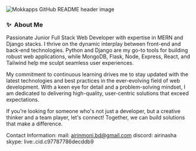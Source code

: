 <img src="https://i.ibb.co/Y2GhKjg/bb.jpg" alt="Mokkapps GitHub README header image">

### ✨&nbsp; About Me

Passionate Junior Full Stack Web Developer with expertise in MERN and Django stacks. I thrive on the dynamic interplay between front-end and back-end technologies. Python and Django are my go-to tools for building robust web applications, while MongoDB, Flask, Node, Express, React, and Tailwind help me sculpt seamless user experiences.

My commitment to continuous learning drives me to stay updated with the latest technologies and best practices in the ever-evolving field of web development. With a keen eye for detail and a problem-solving mindset, I am dedicated to delivering high-quality, user-centric solutions that exceed expectations. 

If you're looking for someone who's not just a developer, but a creative thinker and a team player, let's connect! Together, we can build solutions that make a difference.

Contact Information:
mail: airinmoni.bd@gmail.com
discord: airinasha
skype: live:.cid.c97787786decddb9